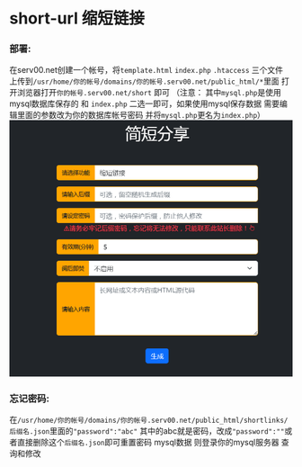# short-url 缩短链接

### 部署:

在serv00.net创建一个帐号，将`template.html` `index.php` `.htaccess` 三个文件
上传到`/usr/home/你的帐号/domains/你的帐号.serv00.net/public_html/*`里面 
打开浏览器打开`你的帐号.serv00.net/short` 即可   （注意： 其中`mysql.php`是使用mysql数据库保存的 和 `index.php` 二选一即可，如果使用mysql保存数据 需要编辑里面的参数改为你的数据库帐号密码 并将`mysql.php`更名为`index.php`）
![](./预览图UI.png)

### 忘记密码:

在`/usr/home/你的帐号/domains/你的帐号.serv00.net/public_html/shortlinks/后缀名.json`里面的`"password":"abc"`  其中的abc就是密码，改成`"password":""`或者直接删除这个`后缀名.json`即可重置密码
mysql数据 则登录你的mysql服务器 查询和修改

